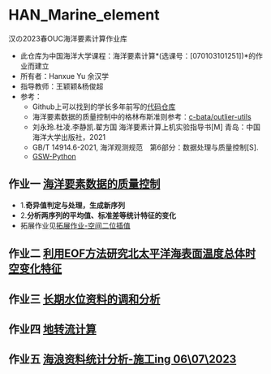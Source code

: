 # HAN_Marine_element

汉の2023春OUC海洋要素计算作业库

- 此仓库为中国海洋大学课程：海洋要素计算*(选课号：[070103101251])*的作业而建立
- 所有者：Hanxue Yu 余汉学
- 指导教师：王颖颖&杨俊超
- 参考：
  - Github上可以找到的学长多年前写的[代码仓库](https://github.com/FinalTheory/oceanography-numerical-calculations)
  - 海洋要素数据的质量控制中的格林布斯准则参考：[c-bata/outlier-utils](https://github.com/c-bata/outlier-utils)
  - 刘永玲.杜凌.李静凯.翟方国 海洋要素计算上机实验指导书[M] 青岛：中国海洋大学出版社，2021
  - GB/T 14914.6-2021, 海洋观测规范　第6部分：数据处理与质量控制[S].
  - [GSW-Python](https://teos-10.github.io/GSW-Python/gsw_flat.html)

## 作业一 [海洋要素数据的质量控制](https://nbviewer.org/github/Yuhan-xue/HAN_Marine_element/blob/main/WORK1/WORK1.ipynb)

- 1.**奇异值判定与处理，生成新序列**
- 2.**分析两序列的平均值、标准差等统计特征的变化**
- 拓展作业见[拓展作业-空间二位插值](https://nbviewer.org/github/Yuhan-xue/HAN_Marine_element/blob/main/WORK1/%E6%8B%93%E5%B1%95/%E6%8B%93%E5%B1%951.ipynb)

## 作业二 [利用EOF方法研究北太平洋海表面温度总体时空变化特征](https://nbviewer.org/github/Yuhan-xue/HAN_Marine_element/blob/main/WORK2/work2.ipynb)

## 作业三 [长期水位资料的调和分析](https://nbviewer.org/github/Yuhan-xue/HAN_Marine_element/blob/main/WORK3/WORK3.ipynb)

## 作业四 [地转流计算](https://nbviewer.org/github/Yuhan-xue/HAN_Marine_element/blob/main/WORK4/WORK4.ipynb)

## 作业五 [海浪资料统计分析-施工ing 06\07\2023](https://nbviewer.org/github/Yuhan-xue/HAN_Marine_element/blob/main/WORK5/WORK5.ipynb)